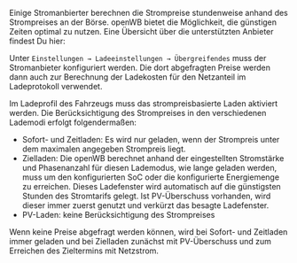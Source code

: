 Einige Stromanbierter berechnen die Strompreise stundenweise anhand des Strompreises an der Börse. openWB bietet die Möglichkeit, die günstigen Zeiten optimal zu nutzen. Eine Übersicht über die unterstützten Anbieter findest Du hier:

Unter `Einstellungen → Ladeeinstellungen → Übergreifendes` muss der Stromanbieter konfiguriert werden. Die dort abgefragten Preise werden dann auch zur Berechnung der Ladekosten für den Netzanteil im Ladeprotokoll verwendet.

Im Ladeprofil des Fahrzeugs muss das strompreisbasierte Laden aktiviert werden. Die Berücksichtigung des Strompreises in den verschiedenen Lademodi erfolgt folgendermaßen:

* Sofort- und Zeitladen: Es wird nur geladen, wenn der Strompreis unter dem maximalen angegeben Strompreis liegt.
* Zielladen: Die openWB berechnet anhand der eingestellten Stromstärke und Phasenanzahl für diesen Lademodus, wie lange geladen werden, muss um den konfigurierten SoC oder die konfigurierte Energiemenge zu erreichen. Dieses Ladefenster wird automatisch auf die günstigsten Stunden des Stromtarifs gelegt. Ist PV-Überschuss vorhanden, wird dieser immer zuerst genutzt und verkürzt das besagte Ladefenster.
* PV-Laden: keine Berücksichtigung des Strompreises

Wenn keine Preise abgefragt werden können, wird bei Sofort- und Zeitladen immer geladen und bei Zielladen zunächst mit PV-Überschuss und zum Erreichen des Zieltermins mit Netzstrom.
